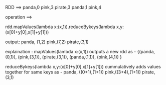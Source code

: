 RDD ==>
panda,0
pink,3
pirate,3
panda,1
pink,4

operation ==>

rdd.mapValues(lambda x:(x,1)).reduceBykeys(lambda x,y:(x[0]+y[0],x[1]+y[1]))

output:
panda, (1,2)
pink,(7,2)
pirate,(3,1)

explaination :
mapValues(lambda x:(x,1)) outputs a new rdd as -
{(panda,(0,1)),
  (pink,(3,1)),
  (pirate,(3,1)),
  (panda,(1,1)),
  (pink,(4,1))
}

reduceBykeys(lambda x,y:(x[0]+y[0],x[1]+y[1])) cummulatively adds values together for same keys as -
panda, ((0+1),(1+1))
pink,((3+4),(1+1))
pirate,(3,1)



